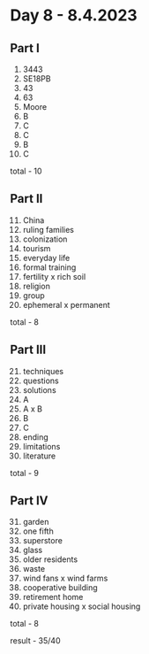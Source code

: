 # Day 8 - 8.4.2023

## Part I

1. 3443
2. SE18PB
3. 43
4. 63
5. Moore
6. B
7. C
8. C
9. B
10. C

total - 10

## Part II

11. China
12. ruling families
13. colonization
14. tourism
15. everyday life
16. formal training
17. fertility x rich soil
18. religion
19. group
20. ephemeral x permanent

total - 8

## Part III

21. techniques
22. questions
23. solutions
24. A
25. A x B
26. B
27. C
28. ending
29. limitations
30. literature

total - 9

## Part IV

31. garden
32. one fifth
33. superstore
34. glass
35. older residents
36. waste
37. wind fans x wind farms
38. cooperative building
39. retirement home
40. private housing x social housing

total - 8

result - 35/40
